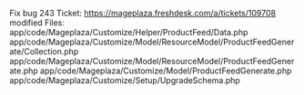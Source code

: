 Fix bug 243
Ticket: https://mageplaza.freshdesk.com/a/tickets/109708
modified Files:
app/code/Mageplaza/Customize/Helper/ProductFeed/Data.php
app/code/Mageplaza/Customize/Model/ResourceModel/ProductFeedGenerate/Collection.php
app/code/Mageplaza/Customize/Model/ResourceModel/ProductFeedGenerate.php
app/code/Mageplaza/Customize/Model/ProductFeedGenerate.php
app/code/Mageplaza/Customize/Setup/UpgradeSchema.php


